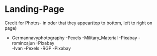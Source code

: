 # Landing-Page

Credit for Photos- in oder that they appear(top to bottom, left to right on page)

- Germannavyphotography -Pexels 
-Military_Material -Pixabay 
-romincajun  -Pixabay     
-Ivan   -Pexels 
-RGP    -Pixabay          

